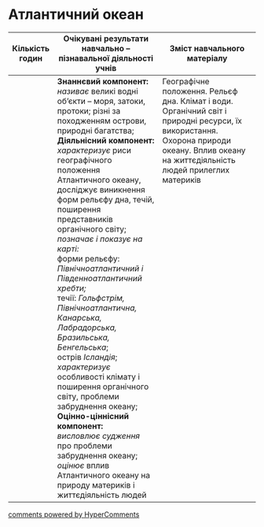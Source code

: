 <div id="hypercomments_widget" class="js-hypercomments-widget invisible"></div>

# Атлантичний океан

<table>
  <tr>
    <td width="10%" align="center"><b>Кількість годин</b></td>  
    <td width="45%" align="center"><b>Очікувані  результати  навчально – пізнавальної  діяльності  учнів</b></td>
    <td width="45%" align="center"><b>Зміст навчального матеріалу</b></td>
  </tr>
<tbody>
  <tr>
<td width="10%" style="vertical-align:top !important;"></td>
    <td width="45%" style="vertical-align:top !important;">
    	<b>Знаннєвий компонент:</b><br>
    	<i>називає</i> великі  водні об’єкти – моря, затоки, протоки; різні за походженням острови, природні багатства;<br>
    	<b>Діяльнісний компонент:</b><br>
    	<i>характеризує</i> риси географічного положення Атлантичного океану, досліджує виникнення форм рельєфу дна, течій, поширення представників органічного світу;<br>
    	<i>позначає і показує на карті:</i><br>
    	форми рельєфу: <i>Північноатлантичний і Південноатлантичний хребти;</i> <br>
    	течії: <i>Гольфстрім, Північноатлантична, Канарська, Лабрадорська, Бразильська, Бенгельська</i>;<br>
    	острів <i>Ісландія</i>;<br>
    	<i>характеризує</i> особливості клімату і поширення органічного світу, проблеми забруднення океану;<br>
    	<b>Оцінно-ціннісний компонент:</b><br>
    	<i>висловлює судження</i> про проблеми забруднення океану;<br>
    	<i>оцінює</i> вплив Атлантичного океану на природу материків і життєдіяльність людей
    </td>
    <td width="45%" style="vertical-align:top !important;">
    Географічне положення. Рельєф дна. Клімат і води.  Органічний світ і природні ресурси, їх використання. Охорона природи океану. Вплив океану на життєдіяльність людей прилеглих материків
    </td>
  </tr>
</tbody>
</table>

<div class="js-hypercomments-container">
<a href="http://hypercomments.com" class="hc-link" title="comments widget">comments powered by HyperComments</a>
</div>